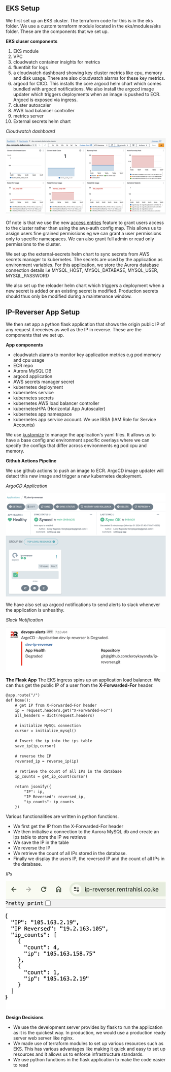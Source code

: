 ## EKS Setup

We first set up an EKS cluster. The terraform code for this is in the eks folder. We use a custom terraform module located in the eks/modules/eks folder. These are the components that we set up.

**EKS cluser components**
1.  EKS module
2.  VPC
3. cloudwatch container insights for metrics
4. fluentbit for logs
5.  a cloudwatch dashboard showing key cluster metrics like cpu, memory and disk usage. There are also cloudwatch alarms for these key metrics.
6.  argocd for CICD. This installs the core argocd helm chart which comes bundled with argocd notifications. We also install the argocd image updater which triggers deployments when an image is pushed to ECR. Argocd is exposed via ingress.
7.  cluster autoscaler
8.  AWS load balancer controller
9.  metrics server
10.  External secrets helm chart

*Cloudwatch dashboard*

![Cloudwatch dashboard](/docs/images/dash.png )

Of note is that we use the new [access entries](https://aws.amazon.com/blogs/containers/a-deep-dive-into-simplified-amazon-eks-access-management-controls/) feature to grant users access to the cluster rather than using the aws-auth config map. This allows us to assign users fine grained permissions eg we can grant a user permissions only to specific namespaces. We can also grant full admin or read only permissions to the cluster.  

We set up the external-secrets helm chart to sync secrets from AWS secrets manager to kubernetes. The secrets are used by the application as environment variables. For this application, we store the Aurora database connection details i.e MYSQL_HOST, MYSQL_DATABASE, MYSQL_USER, MYSQL_PASSWORD

We also set up the reloader helm chart which triggers a deployment when a new secret is added or an existing secret is modified. Production secrets should thus only be modified during a maintenance window.

## IP-Reverser App Setup

We then set app a python flask application that shows the origin public IP of any request it receives as well as the IP in reverse. These are the components that we set up.

**App components**
 - cloudwatch alarms to monitor key application metrics e.g pod memory and cpu usage
 - ECR repo
 - Aurora MySQL DB
 - argocd application
 - AWS secrets manager secret
- kubernetes deployment
- kubernetes service
- kubernetes secrets
- kubernetes AWS load balancer controller
- kubernetesHPA (Horizontal App Autoscaler)
- kubernetes app namespace 
- kubernetes app service account. We use IRSA (IAM Role for Service Accounts)

We use [kustomize](https://kustomize.io/) to manage the application's yaml files. It allows us to have a base config and environment specific overlays where we can specify the configs that differ across environments eg pod cpu and memory.

**Github Actions Pipeline**

We use github actions to push an image to ECR. ArgoCD image updater will detect this new image and trigger a new kubernetes deployment.

*ArgoCD Application*

![Cloudwatch dashboard](/docs/images/argo-app.png )

We have also set up argocd notifications to send alerts to slack whenever the application is unhealthy.

*Slack Notification*

![Cloudwatch dashboard](/docs/images/slack.png )

**The Flask App**
The EKS ingress spins up an application load balancer. We can thus get the public IP of a user from the **X-Forwarded-For** header.

    @app.route("/")
    def home():
        # get IP from X-Forwarded-For header
        ip = request.headers.get("X-Forwarded-For")
        all_headers = dict(request.headers)
    
        # initialize MySQL connection
        cursor = initialize_mysql()
    
        # Insert the ip into the ips table
        save_ip(ip,cursor)
    
        # reverse the IP
        reversed_ip = reverse_ip(ip)
    
        # retrieve the count of all IPs in the database
        ip_counts = get_ip_count(cursor)
    
        return jsonify({
            "IP": ip,
            "IP Reversed": reversed_ip,
            "ip_counts": ip_counts
        })

Various functionalities are written in python functions.

- We first get the IP from the X-Forwarded-For header
- We then initialise a connection to the Aurora MySQL db and create an ips table to store the IP we retrieve
- We save the IP in the table
- We reverse the IP
- We retrieve the count of all IPs stored in the database.
- Finally we display the users IP, the reversed IP and the count of all IPs in the database.

*IPs*

![Cloudwatch dashboard](/docs/images/ips.png )


**Design Decisions**

- We use the development server provides by flask to run the application as it is the quickest way. In production, we would use a production ready server web server like nginx.
- We made use of terraform modules to set up various resources such as EKS. This has various advantages like making it quick and easy to set up resources and it allows us to enforce infrastructure standards.
- We use python functions in the flask application to make the code easier to read